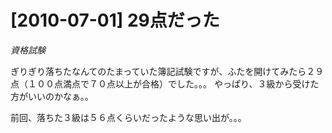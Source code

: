 # [2010-07-01] 29点だった
_資格試験_

ぎりぎり落ちたなんてのたまっていた簿記試験ですが、ふたを開けてみたら２９点（１００点満点で７０点以上が合格）でした。。。
やっぱり、３級から受けた方がいいのかなぁ。。

前回、落ちた３級は５６点くらいだったような思い出が。。。

